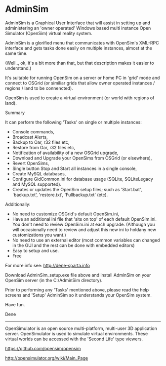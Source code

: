 AdminSim
========
AdminSim is a Graphical User Interface that will assist in setting up and administering an 'owner operated' Windows based multi instance Open Simulator (OpenSim) virtual reality system.

AdminSim is a glorified menu that communicates with OpenSim's XML-RPC interface and gets tasks done easily on multiple instances, almost at the same time.

(Well.., ok, it's a bit more than that, but that description makes it easier to understand.)

It's suitable for running OpenSim on a server or home PC in 'grid' mode and connect to OSGrid (or similiar grids that allow owner operated instances / regions / land to be connencted).

OpenSim is used to create a virtual environment (or world with regions of land).

Summary

It can perform the following 'Tasks' on single or multiple instances:
- Console commands,
- Broadcast Alerts,
- Backup to Oar, r32 files etc,
- Restore from Oar, r32 files etc,
- Notification of availability of a new OSGrid upgrade,
- Download and Upgrade your OpenSims from OSGrid (or elsewhere),
- Revert OpenSims,
- Single button Stop and Start all instances in a single console,
- Create MySQL databases,
- Configure GidCommon.ini for database usage (SQLite, SQLiteLegacy and MySQL supported).
- Creates or updates the OpenSim setup files; such as 'Start.bat', 'backup.txt', 'restore.txt', 'Fullbackup.txt' (etc).

Additionally:
- No need to customize OSGrid's default OpenSim.ini,
- Have an additional ini file that 'sits on top' of each default OpenSim.ini. You don't need to review OpenSim.ini at each upgrade. (Although you will occasionally need to review and adjust this new ini to holdany new customizations you want.)
- No need to use an external editor (most common variables can changed in the GUI and the rest can be done with embedded editors)
- Easy to setup and use.
- Free


For more info see: http://dene-sparta.info

Download AdminSim_setup.exe file above and install AdminSim on your OpenSim server (in the C:\AdminSim directory).

Prior to performing any 'Tasks' mentioned above, please read the help screens and 'Setup' AdminSim so it understands your OpenSim system.

Have fun.

Dene

----------------------

OpenSimulator is an open source multi-platform, multi-user 3D application server. OpenSimulator is used to simulate virtual environments. These virtual worlds can be accessed with the 'Second Life' type viewers.

https://github.com/opensim/opensim

http://opensimulator.org/wiki/Main_Page
